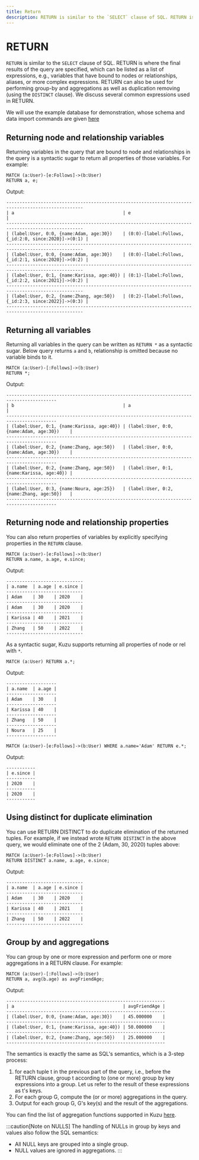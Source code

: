 ```yaml
---
title: Return
description: RETURN is similar to the `SELECT` clause of SQL. RETURN is where the final results of the query are specified.
---
```


# RETURN
`RETURN` is similar to the `SELECT` clause of SQL. RETURN is where the final results of the
query are specified, which can be listed as a list of expressions, e.g., variables that have
bound to nodes or relationships, aliases, or more complex expressions. RETURN can also be used 
for performing group-by and aggregations as well as duplication removing (using the `DISTINCT` clause). 
We discuss several common expressions used in RETURN.

We will use the example database for demonstration, whose schema and data import commands are given [here](/cypher/query-clauses/example-database)

## Returning node and relationship variables
Returning variables in the query that are bound to node and relationships in the query 
is a syntactic sugar to return all properties of those variables. For example:
```cypher
MATCH (a:User)-[e:Follows]->(b:User)
RETURN a, e;
```
Output:
```
---------------------------------------------------------------------------------------------------
| a                                         | e                                                   |
---------------------------------------------------------------------------------------------------
| (label:User, 0:0, {name:Adam, age:30})    | (0:0)-[label:Follows, {_id:2:0, since:2020}]->(0:1) |
---------------------------------------------------------------------------------------------------
| (label:User, 0:0, {name:Adam, age:30})    | (0:0)-[label:Follows, {_id:2:1, since:2020}]->(0:2) |
---------------------------------------------------------------------------------------------------
| (label:User, 0:1, {name:Karissa, age:40}) | (0:1)-[label:Follows, {_id:2:2, since:2021}]->(0:2) |
---------------------------------------------------------------------------------------------------
| (label:User, 0:2, {name:Zhang, age:50})   | (0:2)-[label:Follows, {_id:2:3, since:2022}]->(0:3) |
---------------------------------------------------------------------------------------------------
```

## Returning all variables
Returning all variables in the query can be written as `RETURN *` as a syntactic sugar. Below query returns `a` and `b`, relationship is omitted because no variable binds to it.
```cypher
MATCH (a:User)-[:Follows]->(b:User)
RETURN *;
```
Output:
```
-----------------------------------------------------------------------------------------
| b                                         | a                                         |
-----------------------------------------------------------------------------------------
| (label:User, 0:1, {name:Karissa, age:40}) | (label:User, 0:0, {name:Adam, age:30})    |
-----------------------------------------------------------------------------------------
| (label:User, 0:2, {name:Zhang, age:50})   | (label:User, 0:0, {name:Adam, age:30})    |
-----------------------------------------------------------------------------------------
| (label:User, 0:2, {name:Zhang, age:50})   | (label:User, 0:1, {name:Karissa, age:40}) |
-----------------------------------------------------------------------------------------
| (label:User, 0:3, {name:Noura, age:25})   | (label:User, 0:2, {name:Zhang, age:50})   |
-----------------------------------------------------------------------------------------
```

## Returning node and relationship properties
You can also return properties of variables by explicitly specifying properties in the `RETURN` clause.
```cypher
MATCH (a:User)-[e:Follows]->(b:User)
RETURN a.name, a.age, e.since;
```
Output:
```
-----------------------------
| a.name  | a.age | e.since |
-----------------------------
| Adam    | 30    | 2020    |
-----------------------------
| Adam    | 30    | 2020    |
-----------------------------
| Karissa | 40    | 2021    |
-----------------------------
| Zhang   | 50    | 2022    |
-----------------------------
```

As a syntactic sugar, Kuzu supports returning all properties of node or rel with `*`.

```cypher
MATCH (a:User) RETURN a.*;
```
Output:
```
-------------------
| a.name  | a.age |
-------------------
| Adam    | 30    |
-------------------
| Karissa | 40    |
-------------------
| Zhang   | 50    |
-------------------
| Noura   | 25    |
-------------------
```

```cypher
MATCH (a:User)-[e:Follows]->(b:User) WHERE a.name='Adam' RETURN e.*;
```
Output:
```
-----------
| e.since |
-----------
| 2020    |
-----------
| 2020    |
-----------
```

## Using distinct for duplicate elimination
You can use RETURN DISTINCT to do duplicate elimination of the returned tuples.
For example, if we instead wrote `RETURN DISTINCT` in the above query, we would
eliminate one of the 2 (Adam, 30, 2020) tuples above:
```cypher
MATCH (a:User)-[e:Follows]->(b:User)
RETURN DISTINCT a.name, a.age, e.since;
```
Output:
```
-----------------------------
| a.name  | a.age | e.since |
-----------------------------
| Adam    | 30    | 2020    |
-----------------------------
| Karissa | 40    | 2021    |
-----------------------------
| Zhang   | 50    | 2022    |
-----------------------------
```

## Group by and aggregations
You can group by one or more expression and perform one or more aggregations 
in a RETURN clause. For example:
```cypher
MATCH (a:User)-[:Follows]->(b:User)
RETURN a, avg(b.age) as avgFriendAge;
```
Output:
```
------------------------------------------------------------
| a                                         | avgFriendAge |
------------------------------------------------------------
| (label:User, 0:0, {name:Adam, age:30})    | 45.000000    |
------------------------------------------------------------
| (label:User, 0:1, {name:Karissa, age:40}) | 50.000000    |
------------------------------------------------------------
| (label:User, 0:2, {name:Zhang, age:50})   | 25.000000    |
------------------------------------------------------------
```

The semantics is exactly the same as SQL's semantics, which is a 3-step process:
1. for each tuple  t in the previous part of the query, i.e., before the RETURN clause, 
    group t according to (one or more) group by key expressions into a group. Let us refer
    to the result of these expressions as t's keys.
1. For each group G, compute the (or or more) aggregations in the query.
1. Output for each group G, G's key(s) and the result of the aggregations. 

You can find the list of aggregation functions supported in Kuzu [here](/cypher/expressions/aggregate-functions).

:::caution[Note on NULLS]
The handling of NULLs in group by keys and values also follow the SQL semantics:
- All NULL keys are grouped into a single group.
- NULL values are ignored in aggregations.
:::

